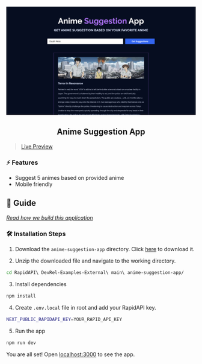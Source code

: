 ![cover](assets/cover.png)

<div align="center">
	<h2>Anime Suggestion App</h2>
</div>

> [Live Preview](https://rapidapi-example-anime-suggestion-app.vercel.app/)

### ⚡️ Features

- Suggest 5 animes based on provided anime
- Mobile friendly

## 📖 Guide

[*Read how we build this application*](https://rapidapi.com/guides/build-anime-suggestion-app)

### 🛠️ Installation Steps

1. Download the `anime-suggestion-app` directory. Click [here](https://download-directory.github.io/?url=https://github.com/RapidAPI/DevRel-Examples-External/tree/main/anime-suggestion-app) to download it.

2. Unzip the downloaded file and navigate to the working directory.

```bash
cd RapidAPI\ DevRel-Examples-External\ main\ anime-suggestion-app/
```

3. Install dependencies

```bash
npm install
```

4. Create `.env.local` file in root and add your RapidAPI key.

```bash
NEXT_PUBLIC_RAPIDAPI_KEY=YOUR_RAPID_API_KEY
```

5. Run the app

```bash
npm run dev
```

You are all set! Open [localhost:3000](http://localhost:3000/) to see the app.
